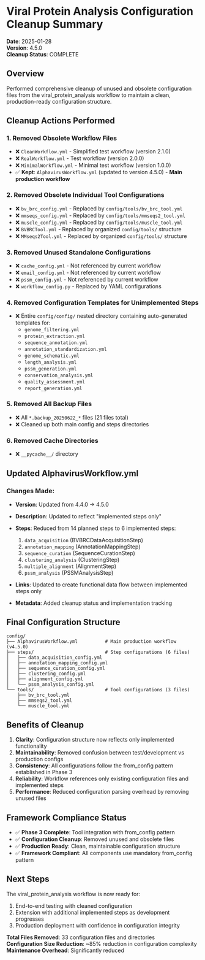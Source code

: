 # Viral Protein Analysis Configuration Cleanup Summary

**Date**: 2025-01-28  
**Version**: 4.5.0  
**Cleanup Status**: COMPLETE  

## Overview
Performed comprehensive cleanup of unused and obsolete configuration files from the viral_protein_analysis workflow to maintain a clean, production-ready configuration structure.

## Cleanup Actions Performed

### 1. Removed Obsolete Workflow Files
- ❌ `CleanWorkflow.yml` - Simplified test workflow (version 2.1.0)
- ❌ `RealWorkflow.yml` - Test workflow (version 2.0.0) 
- ❌ `MinimalWorkflow.yml` - Minimal test workflow (version 1.0.0)
- ✅ **Kept**: `AlphavirusWorkflow.yml` (updated to version 4.5.0) - **Main production workflow**

### 2. Removed Obsolete Individual Tool Configurations
- ❌ `bv_brc_config.yml` - Replaced by `config/tools/bv_brc_tool.yml`
- ❌ `mmseqs_config.yml` - Replaced by `config/tools/mmseqs2_tool.yml`
- ❌ `muscle_config.yml` - Replaced by `config/tools/muscle_tool.yml`
- ❌ `BVBRCTool.yml` - Replaced by organized `config/tools/` structure
- ❌ `MMseqs2Tool.yml` - Replaced by organized `config/tools/` structure

### 3. Removed Unused Standalone Configurations
- ❌ `cache_config.yml` - Not referenced by current workflow
- ❌ `email_config.yml` - Not referenced by current workflow
- ❌ `pssm_config.yml` - Not referenced by current workflow
- ❌ `workflow_config.py` - Replaced by YAML configurations

### 4. Removed Configuration Templates for Unimplemented Steps
- ❌ Entire `config/config/` nested directory containing auto-generated templates for:
  - `genome_filtering.yml`
  - `protein_extraction.yml`
  - `sequence_annotation.yml`
  - `annotation_standardization.yml`
  - `genome_schematic.yml`
  - `length_analysis.yml`
  - `pssm_generation.yml`
  - `conservation_analysis.yml`
  - `quality_assessment.yml`
  - `report_generation.yml`

### 5. Removed All Backup Files
- ❌ All `*.backup_20250622_*` files (21 files total)
- ❌ Cleaned up both main config and steps directories

### 6. Removed Cache Directories
- ❌ `__pycache__/` directory

## Updated AlphavirusWorkflow.yml

### Changes Made:
- **Version**: Updated from 4.4.0 → 4.5.0
- **Description**: Updated to reflect "implemented steps only"
- **Steps**: Reduced from 14 planned steps to 6 implemented steps:
  1. `data_acquisition` (BVBRCDataAcquisitionStep)
  2. `annotation_mapping` (AnnotationMappingStep) 
  3. `sequence_curation` (SequenceCurationStep)
  4. `clustering_analysis` (ClusteringStep)
  5. `multiple_alignment` (AlignmentStep)
  6. `pssm_analysis` (PSSMAnalysisStep)

- **Links**: Updated to create functional data flow between implemented steps only
- **Metadata**: Added cleanup status and implementation tracking

## Final Configuration Structure

```
config/
├── AlphavirusWorkflow.yml          # Main production workflow (v4.5.0)
├── steps/                          # Step configurations (6 files)
│   ├── data_acquisition_config.yml
│   ├── annotation_mapping_config.yml
│   ├── sequence_curation_config.yml
│   ├── clustering_config.yml
│   ├── alignment_config.yml
│   └── pssm_analysis_config.yml
└── tools/                          # Tool configurations (3 files)
    ├── bv_brc_tool.yml
    ├── mmseqs2_tool.yml
    └── muscle_tool.yml
```

## Benefits of Cleanup

1. **Clarity**: Configuration structure now reflects only implemented functionality
2. **Maintainability**: Removed confusion between test/development vs production configs
3. **Consistency**: All configurations follow the from_config pattern established in Phase 3
4. **Reliability**: Workflow references only existing configuration files and implemented steps
5. **Performance**: Reduced configuration parsing overhead by removing unused files

## Framework Compliance Status

- ✅ **Phase 3 Complete**: Tool integration with from_config pattern
- ✅ **Configuration Cleanup**: Removed unused and obsolete files
- ✅ **Production Ready**: Clean, maintainable configuration structure
- ✅ **Framework Compliant**: All components use mandatory from_config pattern

## Next Steps

The viral_protein_analysis workflow is now ready for:
1. End-to-end testing with cleaned configuration
2. Extension with additional implemented steps as development progresses
3. Production deployment with confidence in configuration integrity

**Total Files Removed**: 33 configuration files and directories  
**Configuration Size Reduction**: ~85% reduction in configuration complexity  
**Maintenance Overhead**: Significantly reduced 
